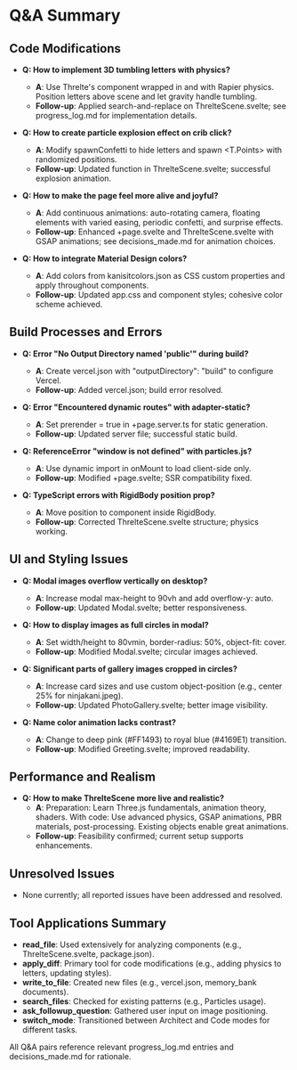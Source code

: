# Q&A Summary

## Code Modifications
- **Q: How to implement 3D tumbling letters with physics?**
  - **A**: Use Threlte's <Text> component wrapped in <RigidBody> and <AutoColliders> with Rapier physics. Position letters above scene and let gravity handle tumbling.
  - **Follow-up**: Applied search-and-replace on ThrelteScene.svelte; see progress_log.md for implementation details.

- **Q: How to create particle explosion effect on crib click?**
  - **A**: Modify spawnConfetti to hide letters and spawn <T.Points> with randomized positions.
  - **Follow-up**: Updated function in ThrelteScene.svelte; successful explosion animation.

- **Q: How to make the page feel more alive and joyful?**
  - **A**: Add continuous animations: auto-rotating camera, floating elements with varied easing, periodic confetti, and surprise effects.
  - **Follow-up**: Enhanced +page.svelte and ThrelteScene.svelte with GSAP animations; see decisions_made.md for animation choices.

- **Q: How to integrate Material Design colors?**
  - **A**: Add colors from kanisitcolors.json as CSS custom properties and apply throughout components.
  - **Follow-up**: Updated app.css and component styles; cohesive color scheme achieved.

## Build Processes and Errors
- **Q: Error "No Output Directory named 'public'" during build?**
  - **A**: Create vercel.json with "outputDirectory": "build" to configure Vercel.
  - **Follow-up**: Added vercel.json; build error resolved.

- **Q: Error "Encountered dynamic routes" with adapter-static?**
  - **A**: Set prerender = true in +page.server.ts for static generation.
  - **Follow-up**: Updated server file; successful static build.

- **Q: ReferenceError "window is not defined" with particles.js?**
  - **A**: Use dynamic import in onMount to load client-side only.
  - **Follow-up**: Modified +page.svelte; SSR compatibility fixed.

- **Q: TypeScript errors with RigidBody position prop?**
  - **A**: Move position to <Text> component inside RigidBody.
  - **Follow-up**: Corrected ThrelteScene.svelte structure; physics working.

## UI and Styling Issues
- **Q: Modal images overflow vertically on desktop?**
  - **A**: Increase modal max-height to 90vh and add overflow-y: auto.
  - **Follow-up**: Updated Modal.svelte; better responsiveness.

- **Q: How to display images as full circles in modal?**
  - **A**: Set width/height to 80vmin, border-radius: 50%, object-fit: cover.
  - **Follow-up**: Modified Modal.svelte; circular images achieved.

- **Q: Significant parts of gallery images cropped in circles?**
  - **A**: Increase card sizes and use custom object-position (e.g., center 25% for ninjakani.jpeg).
  - **Follow-up**: Updated PhotoGallery.svelte; better image visibility.

- **Q: Name color animation lacks contrast?**
  - **A**: Change to deep pink (#FF1493) to royal blue (#4169E1) transition.
  - **Follow-up**: Modified Greeting.svelte; improved readability.

## Performance and Realism
- **Q: How to make ThrelteScene more live and realistic?**
  - **A**: Preparation: Learn Three.js fundamentals, animation theory, shaders. With code: Use advanced physics, GSAP animations, PBR materials, post-processing. Existing objects enable great animations.
  - **Follow-up**: Feasibility confirmed; current setup supports enhancements.

## Unresolved Issues
- None currently; all reported issues have been addressed and resolved.

## Tool Applications Summary
- **read_file**: Used extensively for analyzing components (e.g., ThrelteScene.svelte, package.json).
- **apply_diff**: Primary tool for code modifications (e.g., adding physics to letters, updating styles).
- **write_to_file**: Created new files (e.g., vercel.json, memory_bank documents).
- **search_files**: Checked for existing patterns (e.g., Particles usage).
- **ask_followup_question**: Gathered user input on image positioning.
- **switch_mode**: Transitioned between Architect and Code modes for different tasks.

All Q&A pairs reference relevant progress_log.md entries and decisions_made.md for rationale.